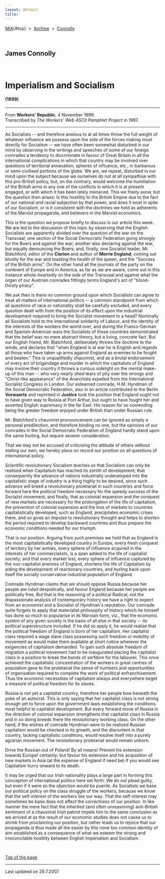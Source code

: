 ```yaml
---
layout: default
title: 
---
```

[MIA](../../../../index.htm){#top}  \> 
[Archive](../../../index.htm)  \>  [Connolly](../../index.htm)

 

## James Connolly

 

# Imperialism and Socialism

#### (1899)

------------------------------------------------------------------------

From **Workers' Republic**, 4 November 1899.\
Transcribed by *The Workers' Web ASCII Pamphlet Project* in 1997.

------------------------------------------------------------------------

As Socialists -- and therefore anxious to at all times throw the full
weight of whatever influence we possess upon the side of the forces
making most directly for Socialism -- we have often been somewhat
disturbed in our mind by observing in the writings and speeches of some
of our foreign comrades a tendency to discriminate in favour of Great
Britain in all the international complications in which that country may
be involved over questions of territorial annexation, spheres of
influence, etc., in barbarous or semi-civilised portions of the globe.
We are, we repeat, disturbed in our mind upon the subject because we
ourselves do not at all sympathise with this pro-British policy, but, on
the contrary, would welcome the humiliation of the British arms in any
one of the conflicts in which it is at present engaged, or with which it
has been lately menaced. This we freely avow, but the question then
arises: Is this hostility to the British Empire due to the fact of our
national and racial subjection by that power, and does it exist in spite
of our Socialism, or is it consistent with the doctrines we hold as
adherents of the Marxist propaganda, and believers in the Marxist
economics.

This is the question we propose briefly to discuss in our article this
week. We are led to the discussion of this topic by observing that the
English Socialists are apparently divided over the question of the war
on the Transvaal; one section of the Social Democratic Federation going
strongly for the Boers and against the war; another also declaring
against the war, but equally denouncing the Boers; and, finally, one
Socialist leader, Mr. Blatchford, editor of the **Clarion** and author
of **Merrie England**, coming out bluntly for the war and toasting the
health of the queen, and the "Success of the British arms". On the other
hand all the journals of the party on the continent of Europe and in
America, as far as we are aware, come out in this instance
whole-heartedly on the side of the Transvaal and against what the organ
of our Austrian comrades fittingly terms England's act of "blood-thirsty
piracy".

We ask then is there no common ground upon which Socialists can agree to
treat all matters of international politics -- a common standpoint from
which all questions of race or nationality shall be carefully excluded,
and every question dealt with from the position of its effect upon the
industrial development required to bring the Socialist movement to a
head? Nominally all Socialists hold to the international solidarity of
Labour, and the identity of the interests of the workers the world over,
and during the Franco-German and Spanish-American wars the Socialists of
those countries demonstrated that the belief was no mere abstract
theory, but a living, concrete fact. But our English friend, Mr.
Blatchford, deliberately throws the doctrine to the winds, and declares
that "when England is at war he is English and regards all those who
have taken up arms against England as enemies to be fought and beaten."
This is unqualifiedly chauvinist, and as a brutal endorsement of every
act of brigandage and murder in which the capitalists of England may
involve their country it throws a curious sidelight on the mental
make-up of this man -- who very nearly shed tears of pity over the
wrongs and "Christ-like appearance" of the Anarchists expelled from the
International Socialist Congress in London. Our esteemed comrade, H.M.
Hyndman of the Social Democratic Federation, also in an article
contributed to the Berlin **Vorwaerts** and reprinted in **Justice**
took the position that England ought not to have given way to Russia at
Port Arthur, but ought to have fought her and asserted English supremacy
in the far East. His reason for so contending being the greater freedom
enjoyed under British than under Russian rule.

Mr. Blatchford's chauvinist pronouncement can be ignored as simply a
personal predilection, and therefore binding no one, but the opinions of
our comrades in the Social Democratic Federation of England hardly stand
upon the same footing, but require severer consideration.

That we may not be accused of criticising the attitude of others without
stating our own, we hereby place on record our position on all questions
of international policy.

Scientific revolutionary Socialism teaches us that Socialism can only be
realised when Capitalism has reached its zenith of development; that
consequently the advance of nations industrially undeveloped into the
capitalistic stage of industry is a thing highly to be desired, since
such advance will breed a revolutionary proletariat in such countries
and force forward here the political freedom necessary for the speedy
success of the Socialist movement; and finally, that as colonial
expansion and the conquest of new markets are necessary for the
prolongation of the life of capitalism, the prevention of colonial
expansion and the loss of markets to countries capitalistically
developed, such as England, precipitates economic crises there, and so
gives an impulse to revolutionary thought and helps to shorten the
period required to develop backward countries and thus prepare the
economic conditions needed for our triumph.

That is our position. Arguing from such premises we hold that as England
is the most capitalistically developed country in Europe, every fresh
conquest of territory by her armies, every sphere of influence acquired
in the interests of her commercialists, is a span added to the life of
capitalist society; and that every market lost, every sphere of
influence captured by the non-capitalist enemies of England, shortens
the life of Capitalism by aiding the development of reactionary
countries, and hurling back upon itself the socially conservative
industrial population of England.

Comrade Hyndman claims that we should oppose Russia because her people
are ruled despotically, and favour England because her people are
politically free. But that is the reasoning of a political Radical, not
the dispassionate analysis of contemporary history we have a right to
expect from an economist and a Socialist of Hyndman\'s reputation. Our
comrade quite forgets to apply that materialist philosophy of history
which he himself has done so much to popularise in its Marxian form,
viz., that the economic system of any given society is the basis of all
else in that society -- its political superstructure included. If he did
so apply it, he would realise that the political freedom of England is
born of her capitalism. Her capitalist class required a wage slave class
possessing such freedom or mobility of movement as would make them
available at short notice wherever the exigencies of capitalism
demanded. To gain such absolute freedom of migration a political
movement had to be inaugurated placing the capitalist class in a
position to break the bonds of serfdom for the labourer. This once
achieved the capitalistic concentration of the workers in great centres
of population gave to the proletariat the sense of numbers and
opportunities of organisation required to complete the work of political
enfranchisement. Thus the economic necessities of capitalism always and
everywhere beget a measure of political freedom for its slaves.

Russia is not yet a capitalist country, therefore her people bow beneath
the yoke of an autocrat. This is only saying that her capitalist class
is not strong enough yet to force upon the government laws establishing
the conditions most helpful to capitalist development. But every forward
move of Russia in the direction of colonial expansion strengthens that
capitalist class in Russia and in so doing breeds there the
revolutionary working class. On the other hand, if the wishes of comrade
Hyndman were to be realised Russian capitalism would be checked in its
growth, and the discontent in that country, lacking capitalistic
conditions, would resolve itself into a purely agrarian movement. The
revolutionary proletariat would remain unborn.

Drive the Russian out of Poland! By all means! Prevent his extension
towards Europe! certainly; but favour his extension and his acquisition
of new markets in Asia (at the expense of England if need be) if you
would see Capitalism hurry onward to its death.

It may be urged that our Irish nationality plays a large part in forming
this conception of international politics here set forth. We do not
plead guilty, but even if it were so the objection would be puerile. As
Socialists we base our political policy on the class struggle of the
workers, because we know that the self-interest of the workers lies our
way. That the self-interest may sometimes be base does not affect the
correctness of our position. In like manner the mere fact that the
inherited (and often unreasoning) anti-British sentiment of a chauvinist
Irish patriot impels him to the same conclusion as we arrived at as the
result of our economic studies does not cause us to shrink from
proclaiming our position, but rather leads us to rejoice that our
propaganda is thus made all the easier by this none too common identity
of aim established as a consequence of what we esteem the strong and
irreconcilable hostility between English Imperialism and Socialism.

 

[Top of the page](#top)

------------------------------------------------------------------------

Last updated on 29.7.2007

